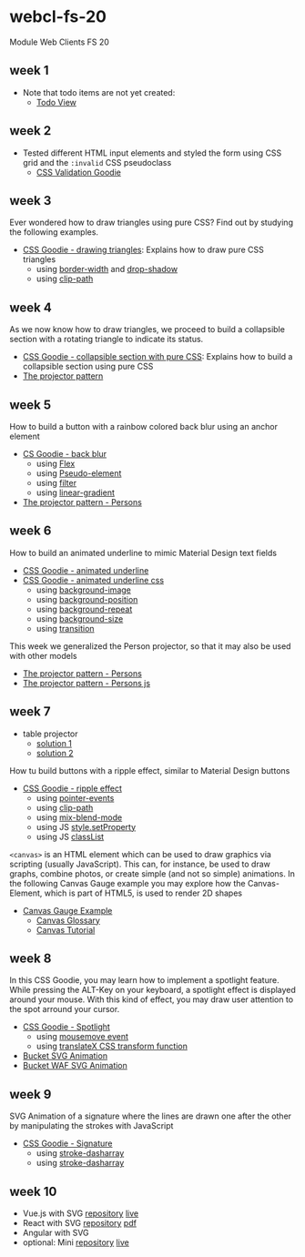 # webcl-fs-20
Module Web Clients FS 20

## week 1
- Note that todo items are not yet created:
    - [Todo View](https://webengineering-fhnw.github.io/webcl-fs-20/week1/todo/View.html)

## week 2
- Tested different HTML input elements and styled the form using CSS grid and the `:invalid` CSS pseudoclass
    - [CSS Validation Goodie](https://webengineering-fhnw.github.io/webcl-fs-20/week2/CSSValidation.html)

## week 3
Ever wondered how to draw triangles using pure CSS? Find out by studying the following examples.
- [CSS Goodie - drawing triangles](https://webengineering-fhnw.github.io/webcl-fs-20/week3/CSSTriangle.html): Explains how to draw pure CSS triangles
    - using [border-width](https://developer.mozilla.org/de/docs/Web/CSS/border-width) and [drop-shadow](https://developer.mozilla.org/de/docs/Web/CSS/box-shadow)
    - using [clip-path](https://developer.mozilla.org/de/docs/Web/CSS/clip-path)

## week 4
As we now know how to draw triangles, we proceed to build a collapsible section with a rotating triangle to indicate its status.
- [CSS Goodie - collapsible section with pure CSS](https://webengineering-fhnw.github.io/webcl-fs-20/week4/CSSCollapse.html): Explains how to build a collapsible section using pure CSS 
- [The projector pattern](https://webengineering-fhnw.github.io/webcl-fs-20/week4/todo/View.html)

## week 5
How to build a button with a rainbow colored back blur using an anchor element
- [CS Goodie - back blur](https://webengineering-fhnw.github.io/webcl-fs-20/week5/BackBlur.html)
    - using [Flex](https://developer.mozilla.org/de/docs/Glossary/Flex)
    - using [Pseudo-element](https://developer.mozilla.org/de/docs/Glossary/Pseudo-element)
    - using [filter](https://developer.mozilla.org/de/docs/Web/CSS/filter)
    - using [linear-gradient](https://developer.mozilla.org/de/docs/Web/CSS/linear-gradient)
- [The projector pattern - Persons](https://webengineering-fhnw.github.io/webcl-fs-20/week5/person/View.html)

## week 6
How to build an animated underline to mimic Material Design text fields
- [CSS Goodie - animated underline](https://webengineering-fhnw.github.io/webcl-fs-20/week6/person/View.html)
- [CSS Goodie - animated underline css](https://webengineering-fhnw.github.io/webcl-fs-20/week6/person/instantUpdateProjector.css)
    - using [background-image](https://developer.mozilla.org/de/docs/Web/CSS/background-image)
    - using [background-position](https://developer.mozilla.org/de/docs/Web/CSS/background-position)
    - using [background-repeat](https://developer.mozilla.org/de/docs/Web/CSS/background-repeat)
    - using [background-size](https://developer.mozilla.org/de/docs/Web/CSS/background-size)
    - using [transition](https://developer.mozilla.org/de/docs/Web/CSS/transition)
    
This week we generalized the Person projector, so that it may also be used with other models
- [The projector pattern - Persons](https://webengineering-fhnw.github.io/webcl-fs-20/week6/person/View.html)
- [The projector pattern - Persons js](https://webengineering-fhnw.github.io/webcl-fs-20/week6/person/instantUpdateProjector.js)

## week 7
- table projector
    - [solution 1](https://github.com/WebEngineering-FHNW/webcl-fs-20/pull/10/commits/ad4f0fe5b671fda08b1a726b9d70716bdbad0f37)
    - [solution 2](https://gitlab.fhnw.ch/lion/webcl-person-master-view-table-style)

How tu build buttons with a ripple effect, similar to Material Design buttons
- [CSS Goodie - ripple effect](https://webengineering-fhnw.github.io/webcl-fs-20/week7/CssRipple.html)
    - using [pointer-events](https://developer.mozilla.org/de/docs/Web/CSS/pointer-events)
    - using [clip-path](https://developer.mozilla.org/de/docs/Web/CSS/clip-path)
    - using [mix-blend-mode](https://developer.mozilla.org/de/docs/Web/CSS/mix-blend-mode)
    - using JS [style.setProperty](https://developer.mozilla.org/en-US/docs/Web/API/CSSStyleDeclaration/setProperty)
    - using JS [classList](https://developer.mozilla.org/en-US/docs/Web/API/Element/classList)
    
`<canvas>` is an HTML element which can be used to draw graphics via scripting (usually JavaScript). This can, for instance, be used to draw graphs, combine photos, or create simple (and not so simple) animations.
In the following Canvas Gauge example you may explore how the Canvas-Element, which is part of HTML5, is used to render 2D shapes
- [Canvas Gauge Example](https://webengineering-fhnw.github.io/webcl-fs-20/week7/canvas-gauge-sketch/View.html)
    - [Canvas Glossary](https://developer.mozilla.org/en-US/docs/Glossary/Canvas)
    - [Canvas Tutorial](https://developer.mozilla.org/en-US/docs/Web/API/Canvas_API/Tutorial)

## week 8
In this CSS Goodie, you may learn how to implement a spotlight feature. While pressing the ALT-Key on your keyboard, a 
spotlight effect is displayed around your mouse. With this kind of effect, you may draw user attention to the spot 
arround your cursor.
- [CSS Goodie - Spotlight](https://webengineering-fhnw.github.io/webcl-fs-20/week8/CssSpotlight.html)
    - using [mousemove event](https://developer.mozilla.org/en-US/docs/Web/API/Element/mousemove_event)
    - using [translateX CSS transform function](https://developer.mozilla.org/en-US/docs/Web/CSS/transform-function/translateX)
- [Bucket SVG Animation](https://webengineering-fhnw.github.io/webcl-fs-20/week8/svg-bucket-sketch/Bucket.html)
- [Bucket WAF SVG Animation](https://webengineering-fhnw.github.io/webcl-fs-20/week8/svg-bucket-sketch/BucketWAF.html)


## week 9
SVG Animation of a signature where the lines are drawn one after the other by manipulating the strokes with JavaScript
- [CSS Goodie - Signature](https://webengineering-fhnw.github.io/webcl-fs-20/week9/svg-signature-sketch/Signature.html)
    - using [stroke-dasharray](https://developer.mozilla.org/en-US/docs/Web/SVG/Attribute/stroke-dasharray)
    - using [stroke-dasharray](https://developer.mozilla.org/en-US/docs/Web/SVG/Attribute/stroke-dashoffset)

## week 10
- Vue.js with SVG
  [repository](https://github.com/dev-ale/webcl-2020-vue-svg-animation)
  [live](https://svg-animation-vue.herokuapp.com/)
- React with SVG
  [repository](https://github.com/sabinamp/using-svg)
  [pdf](https://github.com/sabinamp/using-svg/blob/9a2963fe283155a82a8612582fc2e58ff4cf291f/docs/SVGSignatureSketch_inReact.pdf)
- Angular with SVG
- optional: Mini
  [repository](https://github.com/Dierk/fs19-wodss-client)
  [live](https://dierk.github.io/fs19-wodss-client/ProjectAllocationBundle.html)


